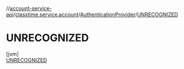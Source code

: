 //[account-service-api](../../../../index.md)/[classtime.service.account](../../index.md)/[AuthenticationProvider](../index.md)/[UNRECOGNIZED](index.md)

# UNRECOGNIZED

[jvm]\
[UNRECOGNIZED](index.md)
